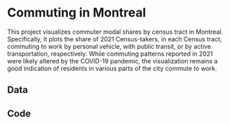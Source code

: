 # Commuting in Montreal
This project visualizes commuter modal shares by census tract in Montreal. Specifically, it plots the share of 2021 Census-takers, in each Census tract, commuting to work by personal vehicle, with public transit, or by active transportation, respectively. While commuting patterns reported in 2021 were likely altered by the COVID-19 pandemic, the visualization remains a good indication of residents in various parts of the city commute to work.

## Data

## Code
